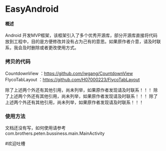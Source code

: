 # EasyAndroid

#### 概述
Android 开发MVP框架，该框架引入了多个优秀开源库，部分开源库直接将代码放到工程中，目的是方便修改并没有占为己有的意思。如果原作者介意，请及时联系，我会及时删除或者更改使用方式。

### 拷贝的代码
CountdownView ：https://github.com/iwgang/CountdownView
FlycoTabLayout ：https://github.com/H07000223/FlycoTabLayout

除了上述两个外还有其他引用，尚未列举，如果原作者发现请及时联系！！！
除了上述两个外还有其他引用，尚未列举，如果原作者发现请及时联系！！！
除了上述两个外还有其他引用，尚未列举，如果原作者发现请及时联系！！！


### 使用方法
文档还没有写，如何使用请参考 com.brothers.peten.bussiness.main.MainActivity


#欢迎吐槽